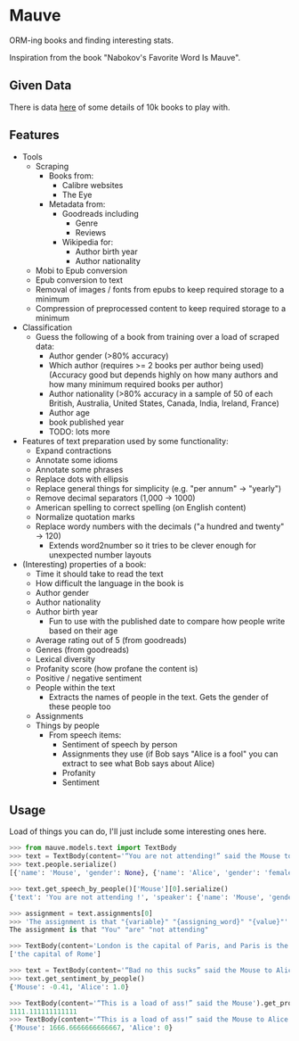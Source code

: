 # Mauve

ORM-ing books and finding interesting stats.

Inspiration from the book "Nabokov's Favorite Word Is Mauve".

## Given Data

There is data [here](data/) of some details of 10k books to play with.

## Features

* Tools
  * Scraping
    * Books from:
      * Calibre websites
      * The Eye
    * Metadata from:
      * Goodreads including
        * Genre
        * Reviews
      * Wikipedia for:
        * Author birth year
        * Author nationality
  * Mobi to Epub conversion
  * Epub conversion to text
  * Removal of images / fonts from epubs to keep required storage to a minimum
  * Compression of preprocessed content to keep required storage to a minimum
* Classification
  * Guess the following of a book from training over a load of scraped data:
    * Author gender (>80% accuracy)
    * Which author (requires >= 2 books per author being used) (Accuracy good but depends highly on how many authors and how many minimum required books per author)
    * Author nationality (>80% accuracy in a sample of 50 of each British, Australia, United States, Canada, India, Ireland, France)
    * Author age
    * book published year
    * TODO: lots more
* Features of text preparation used by some functionality:
  * Expand contractions
  * Annotate some idioms
  * Annotate some phrases
  * Replace dots with ellipsis
  * Replace general things for simplicity (e.g. "per annum" -> "yearly")
  * Remove decimal separators (1,000 -> 1000)
  * American spelling to correct spelling (on English content)
  * Normalize quotation marks
  * Replace wordy numbers with the decimals ("a hundred and twenty" -> 120)
    * Extends word2number so it tries to be clever enough for unexpected number layouts
* (Interesting) properties of a book:
  * Time it should take to read the text
  * How difficult the language in the book is
  * Author gender
  * Author nationality
  * Author birth year
    * Fun to use with the published date to compare how people write based on their age
  * Average rating out of 5 (from goodreads)
  * Genres (from goodreads)
  * Lexical diversity
  * Profanity score (how profane the content is)
  * Positive / negative sentiment
  * People within the text
    * Extracts the names of people in the text. Gets the gender of these people too
  * Assignments
  * Things by people
    * From speech items:
      * Sentiment of speech by person
      * Assignments they use (if Bob says "Alice is a fool" you can extract to see what Bob says about Alice)
      * Profanity
      * Sentiment


## Usage

Load of things you can do, I'll just include some interesting ones here.

```python
>>> from mauve.models.text import TextBody
>>> text = TextBody(content='“You are not attending!” said the Mouse to Alice severely. “What are you thinking of?”')
>>> text.people.serialize()
[{'name': 'Mouse', 'gender': None}, {'name': 'Alice', 'gender': 'female'}]

>>> text.get_speech_by_people()['Mouse'][0].serialize()
{'text': 'You are not attending !', 'speaker': {'name': 'Mouse', 'gender': None}, 'inflection': 'said'}

>>> assignment = text.assignments[0]
>>> 'The assignment is that "{variable}" "{assigning_word}" "{value}"'.format(variable=assignment[0].text, assigning_word=assignment[1].text, value=assignment[2].text)
The assignment is that "You" "are" "not attending"

>>> TextBody(content='London is the capital of Paris, and Paris is the capital of Rome').get_assignments_by('Paris')
['the capital of Rome']

>>> text = TextBody(content='“Bad no this sucks” said the Mouse to Alice. Alice replied, “Happy Love”')
>>> text.get_sentiment_by_people()
{'Mouse': -0.41, 'Alice': 1.0}

>>> TextBody(content='“This is a load of ass!” said the Mouse').get_profanity_score()
1111.111111111111
>>> TextBody(content='“This is a load of ass!” said the Mouse to Alice severely. “That\'s rude my dude” whispered Alice').get_profanity_by_people()
{'Mouse': 1666.6666666666667, 'Alice': 0}
```

